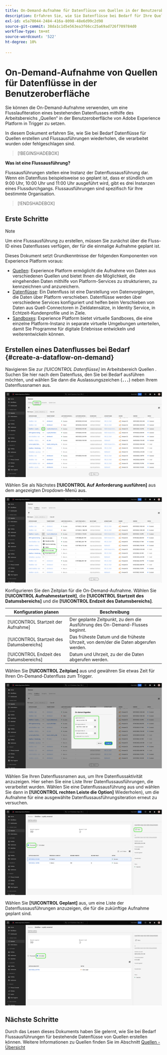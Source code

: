 ```yaml
---
title: On-Demand-Aufnahme für Datenflüsse von Quellen in der Benutzeroberfläche
description: Erfahren Sie, wie Sie Datenflüsse bei Bedarf für Ihre Quellverbindungen mithilfe der Experience Platform-Benutzeroberfläche erstellen.
exl-id: e5a70044-2484-416a-8098-48e6d99c2d98
source-git-commit: 38da1c1d5e563ea3f66cc25a69ad726f709784d0
workflow-type: tm+mt
source-wordcount: '522'
ht-degree: 10%

---
```


# On-Demand-Aufnahme von Quellen für Datenflüsse in der Benutzeroberfläche

Sie können die On-Demand-Aufnahme verwenden, um eine Flusslaufiteration eines bestehenden Datenflusses mithilfe des Arbeitsbereichs „Quellen“ in der Benutzeroberfläche von Adobe Experience Platform in Trigger zu setzen.

In diesem Dokument erfahren Sie, wie Sie bei Bedarf Datenflüsse für Quellen erstellen und Flussausführungen wiederholen, die verarbeitet wurden oder fehlgeschlagen sind.

>[!BEGINSHADEBOX]

**Was ist eine Flussausführung?**

Flussausführungen stellen eine Instanz der Datenflussausführung dar. Wenn ein Datenfluss beispielsweise so geplant ist, dass er stündlich um 9:00 Uhr, 10:00 Uhr und 11:00 Uhr ausgeführt wird, gibt es drei Instanzen eines Flussdurchgangs. Flussausführungen sind spezifisch für Ihre bestimmte Organisation.

>[!ENDSHADEBOX]

## Erste Schritte

>[!NOTE]
>
>Um eine Flussausführung zu erstellen, müssen Sie zunächst über die Fluss-ID eines Datenflusses verfügen, der für die einmalige Aufnahme geplant ist.

Dieses Dokument setzt Grundkenntnisse der folgenden Komponenten von Experience Platform voraus:

* [Quellen](../../home.md): Experience Platform ermöglicht die Aufnahme von Daten aus verschiedenen Quellen und bietet Ihnen die Möglichkeit, die eingehenden Daten mithilfe von Platform-Services zu strukturieren, zu kennzeichnen und anzureichern.
* [Datenflüsse](../../../dataflows/home.md): Ein Datenfluss ist eine Darstellung von Datenvorgängen, die Daten über Platform verschieben. Datenflüsse werden über verschiedene Services konfiguriert und helfen beim Verschieben von Daten aus Quell-Connectoren in Zieldatensätze, in Identity Service, in Echtzeit-Kundenprofile und in Ziele.
* [Sandboxes](../../../sandboxes/home.md): Experience Platform bietet virtuelle Sandboxes, die eine einzelne Platform-Instanz in separate virtuelle Umgebungen unterteilen, damit Sie Programme für digitale Erlebnisse entwickeln und weiterentwickeln können.

## Erstellen eines Datenflusses bei Bedarf {#create-a-dataflow-on-demand}

Navigieren Sie zur *[!UICONTROL Datenflüsse]* im Arbeitsbereich Quellen . Suchen Sie hier nach dem Datenfluss, den Sie bei Bedarf ausführen möchten, und wählen Sie dann die Auslassungszeichen (**`...`**) neben Ihrem Datenflussnamen aus.

![Eine Liste der Datenflüsse im Quellarbeitsbereich.](../../images/tutorials/on-demand/select-dataflow.png)

Wählen Sie als Nächstes **[!UICONTROL Auf Anforderung ausführen]** aus dem angezeigten Dropdown-Menü aus.

![Ein Dropdown-Menü mit ausgewählter Option Auf Anforderung ausführen.](../../images/tutorials/on-demand/run-on-demand.png)

Konfigurieren Sie den Zeitplan für die On-Demand-Aufnahme. Wählen Sie **[!UICONTROL Aufnahmestartzeit]**, die **[!UICONTROL Startzeit des Datumsbereichs]** und die **[!UICONTROL Endzeit des Datumsbereichs]**.

| Konfiguration planen | Beschreibung |
| --- | --- |
| [!UICONTROL Startzeit der Aufnahme] | Der geplante Zeitpunkt, zu dem die Ausführung des On-Demand-Flusses beginnt. |
| [!UICONTROL Startzeit des Datumsbereichs] | Das früheste Datum und die früheste Uhrzeit, von dem/der die Daten abgerufen werden. |
| [!UICONTROL Endzeit des Datumsbereichs] | Datum und Uhrzeit, zu der die Daten abgerufen werden. |

Wählen Sie **[!UICONTROL Zeitplan]** aus und gewähren Sie etwas Zeit für Ihren On-Demand-Datenfluss zum Trigger.

![Das Zeitplankonfigurationsfenster für die On-Demand-Aufnahme.](../../images/tutorials/on-demand/configure-schedule.png)

Wählen Sie Ihren Datenflussnamen aus, um Ihre Datenflussaktivität anzuzeigen. Hier sehen Sie eine Liste Ihrer Datenflussausführungen, die verarbeitet wurden. Wählen Sie eine Datenflussausführung aus und wählen Sie dann in **[!UICONTROL rechten Leiste die Option]** Wiederholen), um die Aufnahme für eine ausgewählte Datenflussausführungsiteration erneut zu versuchen.

![Eine Liste verarbeiteter Flussausführungen für einen ausgewählten Datenfluss.](../../images/tutorials/on-demand/processed.png)

Wählen Sie **[!UICONTROL Geplant]** aus, um eine Liste der Datenflussausführungen anzuzeigen, die für die zukünftige Aufnahme geplant sind.

![Eine Liste geplanter Flussdurchgänge für einen ausgewählten Datenfluss.](../../images/tutorials/on-demand/scheduled.png)

## Nächste Schritte

Durch das Lesen dieses Dokuments haben Sie gelernt, wie Sie bei Bedarf Flussausführungen für bestehende Datenflüsse von Quellen erstellen können. Weitere Informationen zu Quellen finden Sie im Abschnitt [Quellen - Übersicht](../../home.md)
